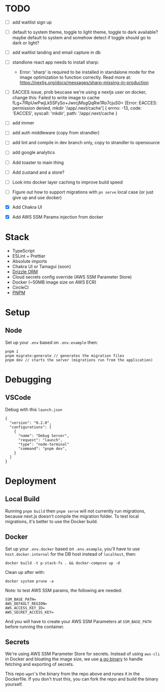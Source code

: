 # TODO

- [ ] add waitlist sign up
- [ ] default to system theme, toggle to light theme, toggle to dark available? maybe default to system and somehow detect if toggle should go to dark or light?
- [ ] add waitlist landing and email capture in db
- [ ] standlone react app needs to install sharp:
  - Error: 'sharp' is required to be installed in standalone mode for the image optimization to function correctly. Read more at: https://nextjs.org/docs/messages/sharp-missing-in-production
- [ ] EACCES issue, prob beucase we're using a nextjs user on docker, change this:
  Failed to write image to cache fLg+7lRpUwPwjLk5SFySo+JwrcjMsgQqRw1Ro7cjuS0= [Error: EACCES: permission denied, mkdir '/app/.next/cache'] {
    errno: -13,
    code: 'EACCES',
    syscall: 'mkdir',
    path: '/app/.next/cache
  }
- [ ] add immer
- [ ] add auth middleware (copy from strandler)
- [ ] add lint and compile in dev branch only, copy to strandler to opensource
- [ ] add google analytics
- [ ] Add toaster to main thing
- [ ] Add zustand and a store?
- [ ] Look into docker layer caching to improve build speed
- [ ] Figure out how to support migrations with `pn serve` local case (or just give up and use docker)
- [x] Add Chakra UI
- [x] Add AWS SSM Params injection from docker


# Stack
- TypeScript
- ESLint + Prettier
- Absolute imports
- Chakra UI or Tamagui (soon)
- [Drizzle ORM](https://github.com/drizzle-team/drizzle-orm)
- Cloud secrets config override (AWS SSM Parameter Store)
- Docker (~50MB image size on AWS ECR)
- CircleCI
- [PNPM](https://pnpm.io/)

# Setup

## Node
Set up your `.env` based on `.env.example` then:

```
pnpm i
pnpm migrate:generate // generates the migration files
pnpm dev // starts the server (migrations run from the application)
```

# Debugging

## VSCode
Debug with this `launch.json`
```
{
  "version": "0.2.0",
  "configurations": [
    {
      "name": "Debug Server",
      "request": "launch",
      "type": "node-terminal"
      "command": "pnpm dev",
    }
  ]
}
```

# Deployment

## Local Build

Running `pnpm build` then `pnpm serve` will not currently run migrations, because next.js doesn't compile the migration folder. To test local migrations, it's better to use the Docker build.

## Docker
Set up your `.env.docker` based on `.env.example`, you'll have to use `host.docker.internal` for the DB host instead of `localhost`, then:
```
docker build -t p-stack-fs . && docker-compose up -d
```

Clean up after with:
```
docker system prune -a
```

Note: to test AWS SSM params, the following are needed:
```
SSM_BASE_PATH=
AWS_DEFAULT_REGION=
AWS_ACCESS_KEY_ID=
AWS_SECRET_ACCESS_KEY=
```
And you will have to create your AWS SSM Parameters at `SSM_BASE_PATH` before running the container.

## Secrets
We're using AWS SSM Parameter Store for secrets. Instead of using `aws-cli` in Docker and bloating the image size, we use [a go binary](https://github.com/pthieu/go-aws-get-parameter) to handle fetching and exporting of secrets.

This repo `wget`'s the binary from the repo above and runes it in the Dockerfile. If you don't trust this, you can fork the repo and build the binary yourself.
